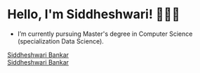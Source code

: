 <h1>Hello, I'm Siddheshwari! 👩🏾‍💻</h1>

- I’m currently pursuing Master's degree in Computer Science (specialization Data Science).

<div class="badge-base LI-profile-badge" data-locale="en_US" data-size="large" data-theme="dark" data-type="VERTICAL" data-vanity="siddheshwari-bankar-5200711aa" data-version="v1"><a class="badge-base__link LI-simple-link" href="https://www.linkedin.com/in/siddheshwari-bankar-5200711aa?trk=profile-badge">Siddheshwari Bankar</a></div>
              
<div class="badge-base LI-profile-badge" data-locale="en_US" data-size="medium" data-theme="dark" data-type="VERTICAL" data-vanity="siddheshwari-bankar-5200711aa" data-version="v1"><a class="badge-base__link LI-simple-link" href="https://www.linkedin.com/in/siddheshwari-bankar-5200711aa?trk=profile-badge">Siddheshwari Bankar</a></div>
              
<!--
**Siddheshwari19/Siddheshwari19** is a ✨ _special_ ✨ repository because its `README.md` (this file) appears on your GitHub profile.

Here are some ideas to get you started:

- 🔭 I’m currently working on ...
- 🌱 I’m currently learning ...
- 👯 I’m looking to collaborate on ...
- 🤔 I’m looking for help with ...
- 💬 Ask me about ...
- 📫 How to reach me: ...
- 😄 Pronouns: ...
- ⚡ Fun fact: ...
-->
